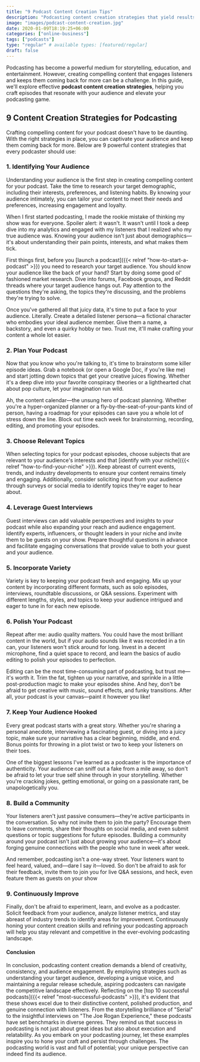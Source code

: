 ```yaml
---
title: "9 Podcast Content Creation Tips"
description: "Podcasting content creation strategies that yield results. Discover nine content creation strategies every platform should implement."
image: "images/podcast-content-creation.jpg"
date: 2020-01-09T18:19:25+06:00
categories: ["online-business"]
tags: ["podcasts"]
type: "regular" # available types: [featured/regular]
draft: false
---
```


Podcasting has become a powerful medium for storytelling, education, and entertainment. However, creating compelling content that engages listeners and keeps them coming back for more can be a challenge. In this guide, we'll explore effective **podcast content creation strategies**, helping you craft episodes that resonate with your audience and elevate your podcasting game.

## 9 Content Creation Strategies for Podcasting

Crafting compelling content for your podcast doesn't have to be daunting. With the right strategies in place, you can captivate your audience and keep them coming back for more. Below are 9 powerful content strategies that every podcaster should use:

### 1. Identifying Your Audience

Understanding your audience is the first step in creating compelling content for your podcast. Take the time to research your target demographic, including their interests, preferences, and listening habits. By knowing your audience intimately, you can tailor your content to meet their needs and preferences, increasing engagement and loyalty.

When I first started podcasting, I made the rookie mistake of thinking my show was for everyone. Spoiler alert: it wasn't. It wasn't until I took a deep dive into my analytics and engaged with my listeners that I realized who my true audience was. Knowing your audience isn't just about demographics—it's about understanding their pain points, interests, and what makes them tick.

First things first, before you [launch a podcast]({{< relref "how-to-start-a-podcast" >}}) you need to research your target audience. You should know your audience like the back of your hand? Start by doing some good ol' fashioned market research. Dive into forums, Facebook groups, and Reddit threads where your target audience hangs out. Pay attention to the questions they're asking, the topics they're discussing, and the problems they're trying to solve.

Once you've gathered all that juicy data, it's time to put a face to your audience. Literally. Create a detailed listener persona—a fictional character who embodies your ideal audience member. Give them a name, a backstory, and even a quirky hobby or two. Trust me, it'll make crafting your content a whole lot easier.

### 2. Plan Your Podcast

Now that you know who you're talking to, it's time to brainstorm some killer episode ideas. Grab a notebook (or open a Google Doc, if you're like me) and start jotting down topics that get your creative juices flowing. Whether it's a deep dive into your favorite conspiracy theories or a lighthearted chat about pop culture, let your imagination run wild.

Ah, the content calendar—the unsung hero of podcast planning. Whether you're a hyper-organized planner or a fly-by-the-seat-of-your-pants kind of person, having a roadmap for your episodes can save you a whole lot of stress down the line. Block out time each week for brainstorming, recording, editing, and promoting your episodes.

### 3. Choose Relevant Topics

When selecting topics for your podcast episodes, choose subjects that are relevant to your audience's interests and that [identify with your niche]({{< relref "how-to-find-your-niche" >}}). Keep abreast of current events, trends, and industry developments to ensure your content remains timely and engaging. Additionally, consider soliciting input from your audience through surveys or social media to identify topics they're eager to hear about.

### 4. Leverage Guest Interviews

Guest interviews can add valuable perspectives and insights to your podcast while also expanding your reach and audience engagement. Identify experts, influencers, or thought leaders in your niche and invite them to be guests on your show. Prepare thoughtful questions in advance and facilitate engaging conversations that provide value to both your guest and your audience.

### 5. Incorporate Variety

Variety is key to keeping your podcast fresh and engaging. Mix up your content by incorporating different formats, such as solo episodes, interviews, roundtable discussions, or Q&A sessions. Experiment with different lengths, styles, and topics to keep your audience intrigued and eager to tune in for each new episode.

### 6. Polish Your Podcast

Repeat after me: audio quality matters. You could have the most brilliant content in the world, but if your audio sounds like it was recorded in a tin can, your listeners won't stick around for long. Invest in a decent microphone, find a quiet space to record, and learn the basics of audio editing to polish your episodes to perfection.

Editing can be the most time-consuming part of podcasting, but trust me—it's worth it. Trim the fat, tighten up your narrative, and sprinkle in a little post-production magic to make your episodes shine. And hey, don't be afraid to get creative with music, sound effects, and funky transitions. After all, your podcast is your canvas—paint it however you like!

### 7. Keep Your Audience Hooked

Every great podcast starts with a great story. Whether you're sharing a personal anecdote, interviewing a fascinating guest, or diving into a juicy topic, make sure your narrative has a clear beginning, middle, and end. Bonus points for throwing in a plot twist or two to keep your listeners on their toes.

One of the biggest lessons I've learned as a podcaster is the importance of authenticity. Your audience can sniff out a fake from a mile away, so don't be afraid to let your true self shine through in your storytelling. Whether you're cracking jokes, getting emotional, or going on a passionate rant, be unapologetically you.

### 8. Build a Community

Your listeners aren't just passive consumers—they're active participants in the conversation. So why not invite them to join the party? Encourage them to leave comments, share their thoughts on social media, and even submit questions or topic suggestions for future episodes. Building a community around your podcast isn't just about growing your audience—it's about forging genuine connections with the people who tune in week after week.

And remember, podcasting isn't a one-way street. Your listeners want to feel heard, valued, and—dare I say it—loved. So don't be afraid to ask for their feedback, invite them to join you for live Q&A sessions, and heck, even feature them as guests on your show

### 9. Continuously Improve

Finally, don't be afraid to experiment, learn, and evolve as a podcaster. Solicit feedback from your audience, analyze listener metrics, and stay abreast of industry trends to identify areas for improvement. Continuously honing your content creation skills and refining your podcasting approach will help you stay relevant and competitive in the ever-evolving podcasting landscape.

#### Conclusion

In conclusion, podcasting content creation demands a blend of creativity, consistency, and audience engagement. By employing strategies such as understanding your target audience, developing a unique voice, and maintaining a regular release schedule, aspiring podcasters can navigate the competitive landscape effectively. Reflecting on the [top 10 successful podcasts]({{< relref "most-successful-podcasts" >}}), it's evident that these shows excel due to their distinctive content, polished production, and genuine connection with listeners. From the storytelling brilliance of "Serial" to the insightful interviews on "The Joe Rogan Experience," these podcasts have set benchmarks in diverse genres. They remind us that success in podcasting is not just about great ideas but also about execution and relatability. As you embark on your podcasting journey, let these examples inspire you to hone your craft and persist through challenges. The podcasting world is vast and full of potential; your unique perspective can indeed find its audience.
